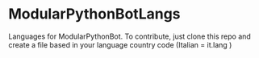 # ModularPythonBotLangs
Languages for ModularPythonBot. To contribute, just clone this repo and create a file based in your language country code (Italian = it.lang )
